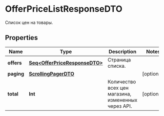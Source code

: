 

# OfferPriceListResponseDTO

Список цен на товары.

## Properties

Name | Type | Description | Notes
------------ | ------------- | ------------- | -------------
**offers** | [**Seq&lt;OfferPriceResponseDTO&gt;**](OfferPriceResponseDTO.md) | Страница списка. | 
**paging** | [**ScrollingPagerDTO**](ScrollingPagerDTO.md) |  |  [optional]
**total** | **Int** | Количество всех цен магазина, измененных через API. |  [optional]



